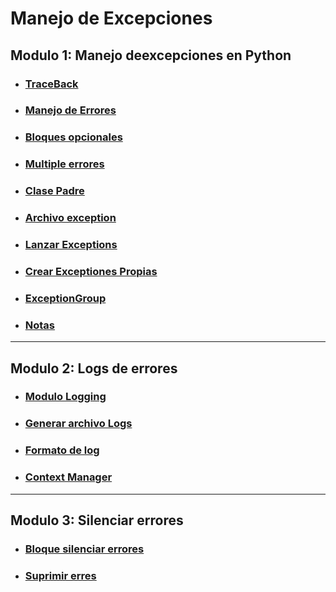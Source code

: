 # Manejo de Excepciones

## Modulo 1: Manejo deexcepciones en Python
* ### [TraceBack](./modulo_1/traceback_1.py)
* ### [Manejo de Errores](./modulo_1/try.py)
* ### [Bloques opcionales](./modulo_1/opcionales.py)
* ### [Multiple errores](./modulo_1/multuple_error.py)
* ### [Clase Padre](./modulo_1/clase_padre.py)
* ### [Archivo exception](./modulo_1/exception.py)
* ### [Lanzar Exceptions](./modulo_1/lanzar_exception.py)
* ### [Crear Exceptiones Propias](./modulo_1/crear_exceptiones.py)
* ### [ExceptionGroup](./modulo_1/grupo_ecepciones.py)
* ### [Notas](./modulo_1/notas.py)

--------------------------------------------------------------------

## Modulo 2: Logs de errores
* ### [Modulo Logging](./modulo_2/modulo_loggins.py)
* ### [Generar archivo Logs](./modulo_2/generar_archivo_logs.py)
* ### [Formato de log](./modulo_2/formato_log.py)
* ### [Context Manager](./modulo_2/context_manager.py)

--------------------------------------------------------------------

## Modulo 3: Silenciar errores

* ### [Bloque silenciar errores](./modulo_3/bloque_silenciar.py)
* ### [Suprimir erres](./modulo_3/suprimir_errores.py)

